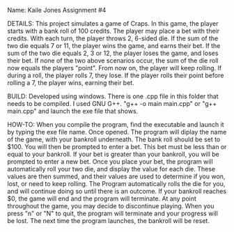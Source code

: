 Name: Kaile Jones
Assignment #4

DETAILS:
This project simulates a game of Craps. In this game, the player starts with a bank roll of 100 credits.
The player may place a bet with their credits. With each turn, the player throws 2, 6-sided die. 
If the sum of the two die equals 7 or 11, the player wins the game, and earns their bet.
If the sum of the two die equals 2, 3 or 12, the player loses the game, and loses their bet.
If none of the two above scenarios occur, the sum of the die roll now equals the players "point".
From now on, the player will keep rolling. If during a roll, the player rolls 7, they lose. 
If the player rolls their point before rolling a 7, the player wins, earning their bet.

BUILD:
Developed using windows.
There is one .cpp file in this folder that needs to be compiled.
I used GNU G++.
    "g++ -o main main.cpp" or "g++ main.cpp" and launch the exe file that shows.

HOW-TO:
When you compile the program, find the executable and launch it by typing the exe file name.
Once opened. The program will diplay the name of the game, with your bankroll underneath. 
The bank roll should be set to $100.
You will then be prompted to enter a bet. This bet must be less than or equal to your bankroll.
If your bet is greater than your bankroll, you will be prompted to enter a new bet.
Once you place your bet, the program will automatically roll your two die, and display 
the value for each die. These values are then summed, and their values are used to 
determine if you won, lost, or need to keep rolling. The Program automatically rolls the die for you,
and will continue doing so until there is an outcome. If your bankroll reaches $0, the game will 
end and the program will terminate. 
At any point throughout the game, you may decide to discontinue playing. When you press "n" or "N" to
quit, the program will terminate and your progress will be lost. The next time the program launches,
the bankroll will be reset.
